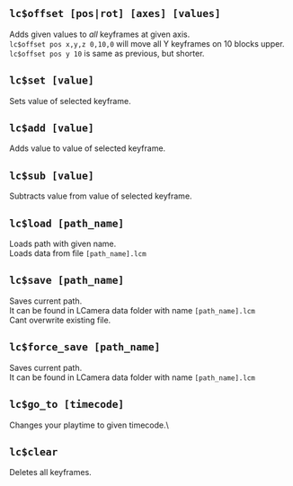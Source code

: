 ## `lc$offset [pos|rot] [axes] [values]`
Adds given values to *all* keyframes at given axis.\
`lc$offset pos x,y,z 0,10,0` will move all Y keyframes on 10 blocks upper.\
`lc$offset pos y 10` is same as previous, but shorter.

## `lc$set [value]`
Sets value of selected keyframe.

## `lc$add [value]`
Adds value to value of selected keyframe.

## `lc$sub [value]`
Subtracts value from value of selected keyframe.

## `lc$load [path_name]`
Loads path with given name.\
Loads data from file `[path_name].lcm`

## `lc$save [path_name]`
Saves current path.\
It can be found in LCamera data folder with name `[path_name].lcm`\
Cant overwrite existing file.

## `lc$force_save [path_name]`
Saves current path.\
It can be found in LCamera data folder with name `[path_name].lcm`

## `lc$go_to [timecode]`
Changes your playtime to given timecode.\

## `lc$clear`
Deletes all keyframes.
